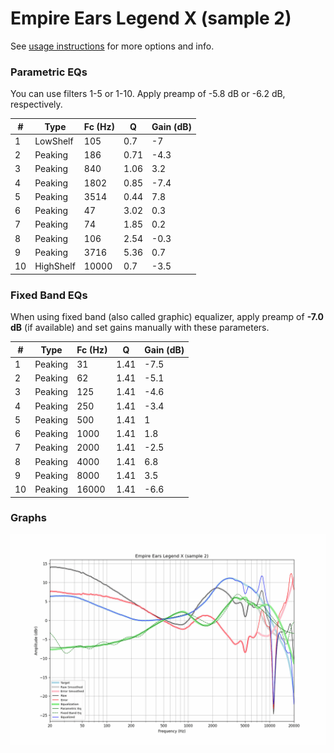 # Empire Ears Legend X (sample 2)
See [usage instructions](https://github.com/jaakkopasanen/AutoEq#usage) for more options and info.

### Parametric EQs
You can use filters 1-5 or 1-10. Apply preamp of -5.8 dB or -6.2 dB, respectively.

|   # | Type      |   Fc (Hz) |    Q |   Gain (dB) |
|-----|-----------|-----------|------|-------------|
|   1 | LowShelf  |       105 | 0.7  |        -7   |
|   2 | Peaking   |       186 | 0.71 |        -4.3 |
|   3 | Peaking   |       840 | 1.06 |         3.2 |
|   4 | Peaking   |      1802 | 0.85 |        -7.4 |
|   5 | Peaking   |      3514 | 0.44 |         7.8 |
|   6 | Peaking   |        47 | 3.02 |         0.3 |
|   7 | Peaking   |        74 | 1.85 |         0.2 |
|   8 | Peaking   |       106 | 2.54 |        -0.3 |
|   9 | Peaking   |      3716 | 5.36 |         0.7 |
|  10 | HighShelf |     10000 | 0.7  |        -3.5 |

### Fixed Band EQs
When using fixed band (also called graphic) equalizer, apply preamp of **-7.0 dB** (if available) and set gains manually with these parameters.

|   # | Type    |   Fc (Hz) |    Q |   Gain (dB) |
|-----|---------|-----------|------|-------------|
|   1 | Peaking |        31 | 1.41 |        -7.5 |
|   2 | Peaking |        62 | 1.41 |        -5.1 |
|   3 | Peaking |       125 | 1.41 |        -4.6 |
|   4 | Peaking |       250 | 1.41 |        -3.4 |
|   5 | Peaking |       500 | 1.41 |         1   |
|   6 | Peaking |      1000 | 1.41 |         1.8 |
|   7 | Peaking |      2000 | 1.41 |        -2.5 |
|   8 | Peaking |      4000 | 1.41 |         6.8 |
|   9 | Peaking |      8000 | 1.41 |         3.5 |
|  10 | Peaking |     16000 | 1.41 |        -6.6 |

### Graphs
![](./Empire%20Ears%20Legend%20X%20(sample%202).png)
